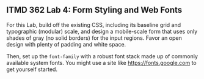 ## ITMD 362 Lab 4: Form Styling and Web Fonts

For this Lab, build off the existing CSS, including its baseline grid and typographic (modular) scale, and design a mobile-scale form that uses only shades of gray (no solid borders) for the input regions. Favor an open design with plenty of padding and white space.

Then, set up the `font-family` with a robust font stack made up of commonly available system fonts. You might use a site like https://fonts.google.com to get yourself started.

